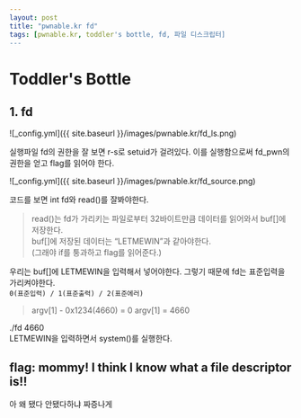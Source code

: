 ```yaml
---
layout: post
title: "pwnable.kr fd"
tags: [pwnable.kr, toddler's bottle, fd, 파일 디스크립터]
---
```


# Toddler's Bottle 
## 1. fd

![_config.yml]({{ site.baseurl }}/images/pwnable.kr/fd_ls.png)

실행파일 fd의 권한을 잘 보면 r-s로 setuid가 걸려있다. 이를 실행함으로써 fd_pwn의 권한을 얻고 flag를 읽어야 한다.

![_config.yml]({{ site.baseurl }}/images/pwnable.kr/fd_source.png)

코드를 보면 int fd와 read()를 잘봐야한다.  
> read()는  fd가 가리키는 파일로부터 32바이트만큼 데이터를 읽어와서 buf[]에 저장한다.  
> buf[]에 저장된 데이터는 “LETMEWIN”과 같아야한다.  
(그래야 if를 퉁과하고 flag를 읽어준다.)  

우리는 buf[]에 LETMEWIN을 입력해서 넣어야한다. 그렇기 때문에 fd는 표준입력을 가리켜야한다.  
```0(표준입력) / 1(표준출력) / 2(표준에러)```

> argv[1] - 0x1234(4660) = 0
> argv[1] = 4660

./fd 4660  
LETMEWIN을 입력하면서 system()를 실행한다.  

## flag: mommy! I think I know what a file descriptor is!!
아 왜 됐다 안됐다하냐 짜증나게
